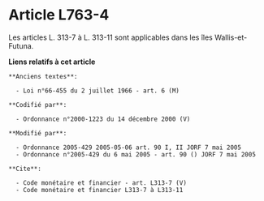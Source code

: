# Article L763-4

Les articles L. 313-7 à L. 313-11 sont applicables dans les îles Wallis-et-Futuna.

**Liens relatifs à cet article**

	**Anciens textes**:

	  - Loi n°66-455 du 2 juillet 1966 - art. 6 (M)

	**Codifié par**:

	  - Ordonnance n°2000-1223 du 14 décembre 2000 (V)

	**Modifié par**:

	  - Ordonnance 2005-429 2005-05-06 art. 90 I, II JORF 7 mai 2005
	  - Ordonnance n°2005-429 du 6 mai 2005 - art. 90 () JORF 7 mai 2005

	**Cite**:

	  - Code monétaire et financier - art. L313-7 (V)
	  - Code monétaire et financier L313-7 à L313-11
